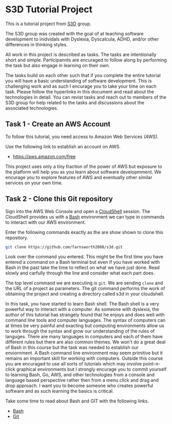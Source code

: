 # S3D Tutorial Project

This is a tutorial project from
[S3D](https://www.linkedin.com/groups/14117472/) group.

The S3D group was created with the goal of at teaching software development to
inidvidals with Dyslexia, Dyscalcula, ADHD, and/or other differences in
thinking styles.

All work in this project is described as tasks. The tasks are intentionally
short and simple.  Participannts are encuraged to follow along by performing
the task but also engage in learning on their own.

The tasks build on each other such that if you complete the entire tutorial you
will have a basic understanding of software development.  This is challenging
work and as such I encurage you to take your time on each task. Please follow
the hyperlinks in this document and read about the technologies in detail.  You
can revist tasks and reach out to members of the S3D group for help related to
the tasks and discussions about the associated technologies.

## Task 1 - Create an AWS Account

To follow this tutorial, you need access to Amazon Web Services _(AWS)_.

Use the following link to establish an account on AWS.
- https://aws.amazon.com/free

This project uses only a tiny fraction of the power of AWS but exposure to the
platform will help you as you learn about software developmment. We encurage
you to explore features of AWS and eventually other similar services on your
own time.

## Task 2 - Clone this Git repository

Sign into the AWS Web Console and open a
[CloudShell](https://aws.amazon.com/cloudshell/) session.  The CloudShell
provides us with a [Bash](https://en.wikipedia.org/wiki/Bash_(Unix_shell))
environment we can type in commands to interact with our AWS environment.

Enter the following commands exactly as the are show shown to clone this
repository.

```bash
git clone https://github.com/farnsworth2008/s3d.git
```

Look over the command you entered. This might be the first time you have
entered a command on a Bash terminal but even if you have worked with Bash in
the past take the time to reflect on what we have just done. Read slowly and
carfully through the line and consider what each part does.

The top level command we are executing is `git`.  We are sending `clone` and
the URL of a project as parameters.  The git command performs the work of
obtaining the project and creating a directory called s3d in your cloudshell.

In this task, you have started to learn Bash shell.  The Bash shell is a very
powerful way to interact with a computer.  As someone with dyslexia, the author
of this tutorial has strangely found that he enjoys and does well with command
line tools and computer languages. The syntax of computers can at times be very
painful and exacting but computing environments allow us to work through the
syntax and grow our understanding of the rules of languges.  There are many
languages in computers and each of them have different rules but there are also
common themes.  We won't do a great deal of Bash in this course but the task
was needed to establish our enviornment. A Bash command line environment may
seem primitive but it remains an important skill for working with computers.
Outside this course you are encuraged to use all sorts of tutorials which may
involve point-n-click graphical environments but I strongly encurage you to
commit yourself to learning Bash, Go, AWS, and other technologies from a
console and language based perspective rather then from a menu click and drag
and drop approach.  I want you to become someone who creates powerful software
and as such learning the basics is critical.

Take some time to read about Bash and GIT with the following links.

- [Bash](https://www.gnu.org/software/bash/manual/bash.html#Introduction)
- [Git](https://git-scm.com/book/en/v2)

